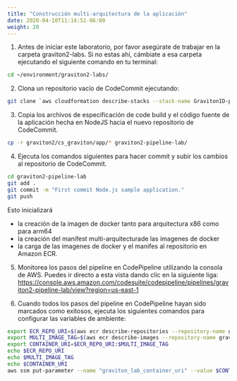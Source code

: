 ```yaml
---
title: "Construcción multi-arquitectura de la aplicación"
date: 2020-04-10T11:14:51-06:00
weight: 20
---
```



1. Antes de iniciar este laboratorio, por favor asegúrate de trabajar en la carpeta graviton2-labs. 
Si no estas ahí, cámbiate a esa carpeta ejecutando el siguiente comando en tu terminal:

```bash
cd ~/environment/graviton2-labs/
```

2. Clona un repositorio vacío de CodeCommit ejecutando: 

```bash
git clone `aws cloudformation describe-stacks --stack-name GravitonID-pipeline --query "Stacks[0].Outputs[0].OutputValue" --output text`               
```

3. Copia los archivos de especificación de code build y el código fuente de la aplicación hecha en NodeJS hacia el nuevo repositorio de CodeCommit.

```bash
cp -r graviton2/cs_graviton/app/* graviton2-pipeline-lab/
```

4. Ejecuta los comandos siguientes para hacer commit y subir los cambios al repositorio de CodeCommit.

```bash
cd graviton2-pipeline-lab
git add .
git commit -m "First commit Node.js sample application."
git push
```
Esto inicializará
*  la creación de la imagen de docker tanto para arquitectura x86 como para arm64
*  la creación del manifest multi-arquitecturade las imagenes de docker
*  la carga de las imagenes de docker y el manifes al repositorio en Amazon ECR.

5. Monitorea los pasos del pipeline en CodePipeline utilizando la consola de AWS. Puedes ir directo a esta vista dando clic en la siguiente liga: https://console.aws.amazon.com/codesuite/codepipeline/pipelines/graviton2-pipeline-lab/view?region=us-east-1

6. Cuando todos los pasos del pipeline en CodePipeline hayan sido marcados como exitosos, ejecuta los siguientes comandos para configurar las variables de ambiente:

```bash 
export ECR_REPO_URI=$(aws ecr describe-repositories --repository-name graviton2-pipeline-lab  | jq -r '.repositories[0].repositoryUri')
export MULTI_IMAGE_TAG=$(aws ecr describe-images --repository-name graviton2-pipeline-lab --query 'sort_by(imageDetails,& imagePushedAt)[-1].imageTags[0]' | jq -r .)
export CONTAINER_URI=$ECR_REPO_URI:$MULTI_IMAGE_TAG
echo $ECR_REPO_URI
echo $MULTI_IMAGE_TAG
echo $CONTAINER_URI
aws ssm put-parameter --name "graviton_lab_container_uri" --value $CONTAINER_URI --type String --overwrite 

```
